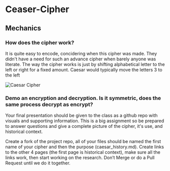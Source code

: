 # Ceaser-Cipher
## Mechanics

### How does the cipher work? 
It is quite easy to encode, concidering when this cipher was made. They didn't have a need for such an advance cipher when barely anyone was literate. The way the cipher works is just by shifting alphabetical letter to the left or right for a fixed amount. Caesar would typically move the letters 3 to the left

![Caesar Cipher](https://commons.wikimedia.org/wiki/File:Caesar_cipher_left_shift_of_3.svg#/media/File:Caesar_cipher_left_shift_of_3.svg)

### Demo an encryption and decryption. Is it symmetric, does the same process decrypt as encrypt?

Your final presentation should be given to the class as a github repo with visuals and supporting information. This is a big assignment so be prepared to answer questions and give a complete picture of the cipher, it's use, and historical context.

Create a fork of the project repo, all of your files should be named the first name of your cipher and then the purpose (caesar_history.md). Create links to the other 4 pages (the first page is historical context), make sure all the links work, then start working on the research. Don’t Merge or do a Pull Request until we do it together.
